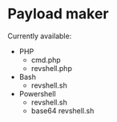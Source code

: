 # Payload maker

Currently available:
- PHP
    - cmd.php
    - revshell.php
- Bash
    - revshell.sh
- Powershell
    - revshell.sh
    - base64 revshell.sh